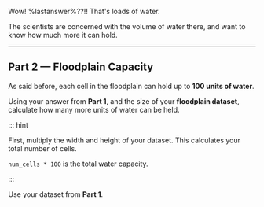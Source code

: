 Wow! %lastanswer%??!! That's loads of water.

The scientists are concerned with the volume of water there, and want to know how much more it can hold.

---
## Part 2 — Floodplain Capacity

As said before, each cell in the floodplain can hold up to **100 units of water**.

Using your answer from **Part 1**, and the size of your **floodplain dataset**, calculate how many more units of water can be held.

::: hint

First, multiply the width and height of your dataset. This calculates your total number of cells.

`num_cells * 100` is the total water capacity.

:::

Use your dataset from **Part 1**.
